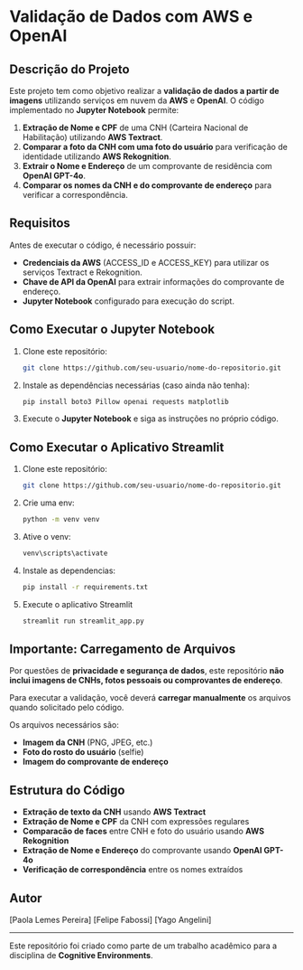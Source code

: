 # Validação de Dados com AWS e OpenAI

## Descrição do Projeto
Este projeto tem como objetivo realizar a **validação de dados a partir de imagens** utilizando serviços em nuvem da **AWS** e **OpenAI**. O código implementado no **Jupyter Notebook** permite:

1. **Extração de Nome e CPF** de uma CNH (Carteira Nacional de Habilitação) utilizando **AWS Textract**.
2. **Comparar a foto da CNH com uma foto do usuário** para verificação de identidade utilizando **AWS Rekognition**.
3. **Extrair o Nome e Endereço** de um comprovante de residência com **OpenAI GPT-4o**.
4. **Comparar os nomes da CNH e do comprovante de endereço** para verificar a correspondência.

## Requisitos
Antes de executar o código, é necessário possuir:

- **Credenciais da AWS** (ACCESS_ID e ACCESS_KEY) para utilizar os serviços Textract e Rekognition.
- **Chave de API da OpenAI** para extrair informações do comprovante de endereço.
- **Jupyter Notebook** configurado para execução do script.

## Como Executar o Jupyter Notebook
1. Clone este repositório:
   ```sh
   git clone https://github.com/seu-usuario/nome-do-repositorio.git
   ```
2. Instale as dependências necessárias (caso ainda não tenha):
   ```sh
   pip install boto3 Pillow openai requests matplotlib
   ```
3. Execute o **Jupyter Notebook** e siga as instruções no próprio código.

## Como Executar o Aplicativo Streamlit
1. Clone este repositório:
   ```sh
   git clone https://github.com/seu-usuario/nome-do-repositorio.git
   ```
2. Crie uma env:
   ```sh
   python -m venv venv
   ```
3. Ative o venv: 
   ```sh
   venv\scripts\activate
   ```
4. Instale as dependencias:
   ```sh
   pip install -r requirements.txt
   ```
5. Execute o aplicativo Streamlit
   ```sh
   streamlit run streamlit_app.py
   ```

## Importante: Carregamento de Arquivos
Por questões de **privacidade e segurança de dados**, este repositório **não inclui imagens de CNHs, fotos pessoais ou comprovantes de endereço**.

Para executar a validação, você deverá **carregar manualmente** os arquivos quando solicitado pelo código.

Os arquivos necessários são:
- **Imagem da CNH** (PNG, JPEG, etc.)
- **Foto do rosto do usuário** (selfie)
- **Imagem do comprovante de endereço**

## Estrutura do Código
- **Extração de texto da CNH** usando **AWS Textract**
- **Extração de Nome e CPF** da CNH com expressões regulares
- **Comparacão de faces** entre CNH e foto do usuário usando **AWS Rekognition**
- **Extração de Nome e Endereço** do comprovante usando **OpenAI GPT-4o**
- **Verificação de correspondência** entre os nomes extraídos


## Autor
[Paola Lemes Pereira]
[Felipe Fabossi]
[Yago Angelini]

---
Este repositório foi criado como parte de um trabalho acadêmico para a disciplina de **Cognitive Environments**.

